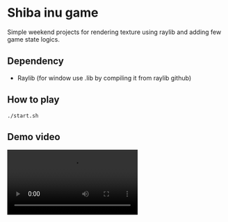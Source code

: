 # Shiba inu game

Simple weekend projects for rendering texture using raylib and adding few game state logics.

## Dependency

- Raylib (for window use .lib by compiling it from raylib github)

## How to play

```
./start.sh
```

## Demo video

![Demo Video](./demo_shiba_inu.mp4)

